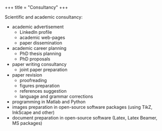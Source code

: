 +++
title = "Consultancy"
+++

Scientific and academic consultancy:
- academic advertisement
   - LinkedIn profile
   - academic web-pages
   - paper dissemination
- academic career planning
   - PhD thesis planning
   - PhD proposals
- paper writing consultancy
   - joint paper preparation
- paper revision
   - proofreading
   - figures preparation
   - references suggestion
   - language and grammar corrections
- programming in Matlab and Python
- images preparation in open-source software packages (using TikZ, InkScape and other)
- document preparation in open-source software (Latex, Latex Beamer, MS packages)
